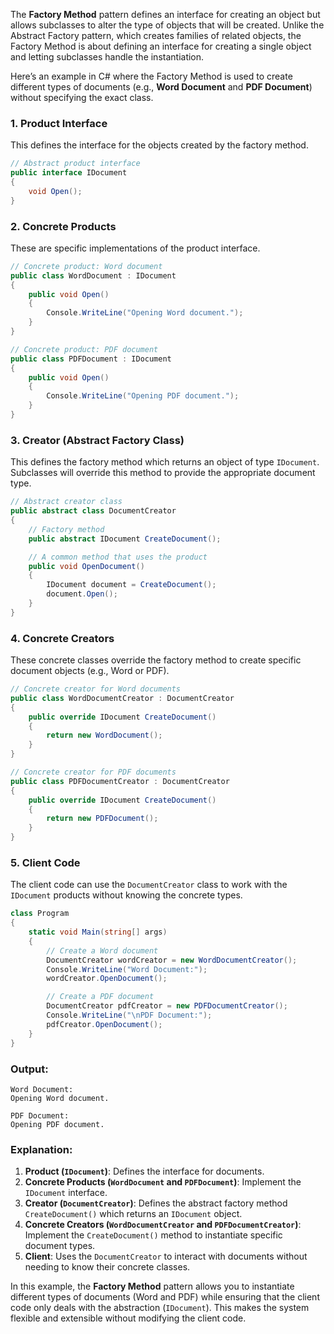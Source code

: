 The **Factory Method** pattern defines an interface for creating an object but allows subclasses to alter the type of objects that will be created. Unlike the Abstract Factory pattern, which creates families of related objects, the Factory Method is about defining an interface for creating a single object and letting subclasses handle the instantiation.

Here’s an example in C# where the Factory Method is used to create different types of documents (e.g., **Word Document** and **PDF Document**) without specifying the exact class.

### 1. **Product Interface**

This defines the interface for the objects created by the factory method.

```csharp
// Abstract product interface
public interface IDocument
{
    void Open();
}
```

### 2. **Concrete Products**

These are specific implementations of the product interface.

```csharp
// Concrete product: Word document
public class WordDocument : IDocument
{
    public void Open()
    {
        Console.WriteLine("Opening Word document.");
    }
}

// Concrete product: PDF document
public class PDFDocument : IDocument
{
    public void Open()
    {
        Console.WriteLine("Opening PDF document.");
    }
}
```

### 3. **Creator (Abstract Factory Class)**

This defines the factory method which returns an object of type `IDocument`. Subclasses will override this method to provide the appropriate document type.

```csharp
// Abstract creator class
public abstract class DocumentCreator
{
    // Factory method
    public abstract IDocument CreateDocument();

    // A common method that uses the product
    public void OpenDocument()
    {
        IDocument document = CreateDocument();
        document.Open();
    }
}
```
 

### 4. **Concrete Creators**

These concrete classes override the factory method to create specific document objects (e.g., Word or PDF).

```csharp
// Concrete creator for Word documents
public class WordDocumentCreator : DocumentCreator
{
    public override IDocument CreateDocument()
    {
        return new WordDocument();
    }
}

// Concrete creator for PDF documents
public class PDFDocumentCreator : DocumentCreator
{
    public override IDocument CreateDocument()
    {
        return new PDFDocument();
    }
}
```

### 5. **Client Code**

The client code can use the `DocumentCreator` class to work with the `IDocument` products without knowing the concrete types.

 
```csharp
class Program
{
    static void Main(string[] args)
    {
        // Create a Word document
        DocumentCreator wordCreator = new WordDocumentCreator();
        Console.WriteLine("Word Document:");
        wordCreator.OpenDocument();

        // Create a PDF document
        DocumentCreator pdfCreator = new PDFDocumentCreator();
        Console.WriteLine("\nPDF Document:");
        pdfCreator.OpenDocument();
    }
}
```

### **Output**:

    Word Document:
    Opening Word document.
    
    PDF Document:
    Opening PDF document.

### Explanation:

1.  **Product (`IDocument`)**: Defines the interface for documents.
2.  **Concrete Products (`WordDocument` and `PDFDocument`)**: Implement the `IDocument` interface.
3.  **Creator (`DocumentCreator`)**: Defines the abstract factory method `CreateDocument()` which returns an `IDocument` object.
4.  **Concrete Creators (`WordDocumentCreator` and `PDFDocumentCreator`)**: Implement the `CreateDocument()` method to instantiate specific document types.
5.  **Client**: Uses the `DocumentCreator` to interact with documents without needing to know their concrete classes.

In this example, the **Factory Method** pattern allows you to instantiate different types of documents (Word and PDF) while ensuring that the client code only deals with the abstraction (`IDocument`). This makes the system flexible and extensible without modifying the client code.
